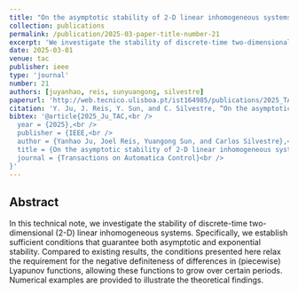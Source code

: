 ```yaml
---
title: "On the asymptotic stability of 2-D linear inhomogeneous systems"
collection: publications
permalink: /publication/2025-03-paper-title-number-21
excerpt: 'We investigate the stability of discrete-time two-dimensional (2-D) linear inhomogeneous systems.'
date: 2025-03-01
venue: tac
publisher: ieee
type: 'journal'
number: 21
authors: [juyanhao, reis, sunyuangong, silvestre]
paperurl: 'http://web.tecnico.ulisboa.pt/ist164985/publications/2025_TAC_On_the_asymptotic_stability_of_2_D_linear_inhomogeneous_systems.pdf'
citation: 'Y. Ju, J. Reis, Y. Sun, and C. Silvestre, “On the asymptotic stability of 2-D linear inhomogeneous systems,” Transactions on Automatic Control, IEEE, (in press), 2025.'
bibtex: '@article{2025_Ju_TAC,<br />
  year = {2025},<br />
  publisher = {IEEE,<br />
  author = {Yanhao Ju, Joel Reis, Yuangong Sun, and Carlos Silvestre},<br />
  title = {On the asymptotic stability of 2-D linear inhomogeneous systems},<br />
  journal = {Transactions on Automatica Control}<br />
}'
---
```

**Abstract**
---
In this technical note, we investigate the stability of discrete-time two-dimensional (2-D) linear inhomogeneous systems.
Specifically, we establish sufficient conditions that guarantee both asymptotic and exponential stability.
Compared to existing results, the conditions presented here relax the requirement for the negative definiteness of differences in (piecewise) Lyapunov functions, allowing these functions to grow over certain periods.
Numerical examples are provided to illustrate the theoretical findings.
